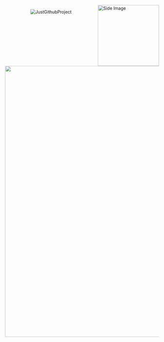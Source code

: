 <img src="https://github.com/sciencepal/sciencepal/blob/master/assets/life_balance.gif" alt="Side Image" align="right" width="200" height="auto" />


<p align="center">
  <img align="center" src="https://github-readme-streak-stats.herokuapp.com/?user=JustGithubProject&theme=redical&hide_border=true" alt="JustGithubProject" /> 
</p>

<picture><img src="https://github-readme-activity-graph.vercel.app/graph?username=JustGithubProject&theme=redical&hide_border=true" style="width: 890px;"/></picture>





